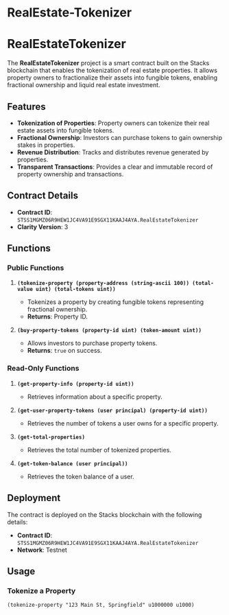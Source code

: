 # RealEstate-Tokenizer
# RealEstateTokenizer

The **RealEstateTokenizer** project is a smart contract built on the Stacks blockchain that enables the tokenization of real estate properties. It allows property owners to fractionalize their assets into fungible tokens, enabling fractional ownership and liquid real estate investment.

## Features

- **Tokenization of Properties**: Property owners can tokenize their real estate assets into fungible tokens.
- **Fractional Ownership**: Investors can purchase tokens to gain ownership stakes in properties.
- **Revenue Distribution**: Tracks and distributes revenue generated by properties.
- **Transparent Transactions**: Provides a clear and immutable record of property ownership and transactions.

## Contract Details

- **Contract ID**: `STSS1MGMZ06R9HEW1JC4VA91E9SGX11KAAJ4AYA.RealEstateTokenizer`
- **Clarity Version**: 3

## Functions

### Public Functions

1. **`(tokenize-property (property-address (string-ascii 100)) (total-value uint) (total-tokens uint))`**
   - Tokenizes a property by creating fungible tokens representing fractional ownership.
   - **Returns**: Property ID.

2. **`(buy-property-tokens (property-id uint) (token-amount uint))`**
   - Allows investors to purchase property tokens.
   - **Returns**: `true` on success.

### Read-Only Functions

1. **`(get-property-info (property-id uint))`**
   - Retrieves information about a specific property.

2. **`(get-user-property-tokens (user principal) (property-id uint))`**
   - Retrieves the number of tokens a user owns for a specific property.

3. **`(get-total-properties)`**
   - Retrieves the total number of tokenized properties.

4. **`(get-token-balance (user principal))`**
   - Retrieves the token balance of a user.

## Deployment

The contract is deployed on the Stacks blockchain with the following details:

- **Contract ID**: `STSS1MGMZ06R9HEW1JC4VA91E9SGX11KAAJ4AYA.RealEstateTokenizer`
- **Network**: Testnet

## Usage

### Tokenize a Property

```clarity
(tokenize-property "123 Main St, Springfield" u1000000 u1000) 
